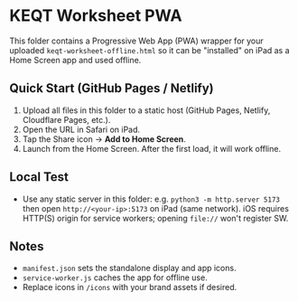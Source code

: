 # KEQT Worksheet PWA

This folder contains a Progressive Web App (PWA) wrapper for your uploaded `keqt-worksheet-offline.html` so it can be "installed" on iPad as a Home Screen app and used offline.

## Quick Start (GitHub Pages / Netlify)
1. Upload all files in this folder to a static host (GitHub Pages, Netlify, Cloudflare Pages, etc.).
2. Open the URL in Safari on iPad.
3. Tap the Share icon → **Add to Home Screen**.
4. Launch from the Home Screen. After the first load, it will work offline.

## Local Test
- Use any static server in this folder: e.g. `python3 -m http.server 5173` then open `http://<your-ip>:5173` on iPad (same network). iOS requires HTTP(S) origin for service workers; opening `file://` won't register SW.

## Notes
- `manifest.json` sets the standalone display and app icons.
- `service-worker.js` caches the app for offline use.
- Replace icons in `/icons` with your brand assets if desired.
